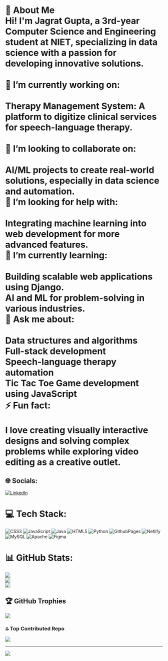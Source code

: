 # 👋 About Me<br>Hi! I'm Jagrat Gupta, a 3rd-year Computer Science and Engineering student at NIET, specializing in data science with a passion for developing innovative solutions.<br><br>🔭 I’m currently working on:<br><br>Therapy Management System: A platform to digitize clinical services for speech-language therapy.<br><br>👯 I’m looking to collaborate on:<br><br>AI/ML projects to create real-world solutions, especially in data science and automation.<br>🤝 I’m looking for help with:<br><br>Integrating machine learning into web development for more advanced features.<br>🌱 I’m currently learning:<br><br>Building scalable web applications using Django.<br>AI and ML for problem-solving in various industries.<br>💬 Ask me about:<br><br>Data structures and algorithms<br>Full-stack development<br>Speech-language therapy automation<br>Tic Tac Toe Game development using JavaScript<br>⚡ Fun fact:<br><br>I love creating visually interactive designs and solving complex problems while exploring video editing as a creative outlet.<br>


## 🌐 Socials:
[![LinkedIn](https://img.shields.io/badge/LinkedIn-%230077B5.svg?logo=linkedin&logoColor=white)](https://linkedin.com/in/www.linkedin.com/in/sahil-gupta25) 

# 💻 Tech Stack:
![CSS3](https://img.shields.io/badge/css3-%231572B6.svg?style=for-the-badge&logo=css3&logoColor=white) ![JavaScript](https://img.shields.io/badge/javascript-%23323330.svg?style=for-the-badge&logo=javascript&logoColor=%23F7DF1E) ![Java](https://img.shields.io/badge/java-%23ED8B00.svg?style=for-the-badge&logo=openjdk&logoColor=white) ![HTML5](https://img.shields.io/badge/html5-%23E34F26.svg?style=for-the-badge&logo=html5&logoColor=white) ![Python](https://img.shields.io/badge/python-3670A0?style=for-the-badge&logo=python&logoColor=ffdd54) ![GithubPages](https://img.shields.io/badge/github%20pages-121013?style=for-the-badge&logo=github&logoColor=white) ![Netlify](https://img.shields.io/badge/netlify-%23000000.svg?style=for-the-badge&logo=netlify&logoColor=#00C7B7) ![MySQL](https://img.shields.io/badge/mysql-4479A1.svg?style=for-the-badge&logo=mysql&logoColor=white) ![Apache](https://img.shields.io/badge/apache-%23D42029.svg?style=for-the-badge&logo=apache&logoColor=white) ![Figma](https://img.shields.io/badge/figma-%23F24E1E.svg?style=for-the-badge&logo=figma&logoColor=white)
# 📊 GitHub Stats:
![](https://github-readme-stats.vercel.app/api?username=sahil25123&theme=dark&hide_border=false&include_all_commits=false&count_private=true)<br/>
![](https://github-readme-streak-stats.herokuapp.com/?user=sahil25123&theme=dark&hide_border=false)<br/>
![](https://github-readme-stats.vercel.app/api/top-langs/?username=sahil25123&theme=dark&hide_border=false&include_all_commits=false&count_private=true&layout=compact)

## 🏆 GitHub Trophies
![](https://github-profile-trophy.vercel.app/?username=sahil25123&theme=great-gatsby&no-frame=false&no-bg=false&margin-w=4)

### 🔝 Top Contributed Repo
![](https://github-contributor-stats.vercel.app/api?username=sahil25123&limit=5&theme=dark&combine_all_yearly_contributions=true)

---
[![](https://visitcount.itsvg.in/api?id=sahil25123&icon=1&color=12)](https://visitcount.itsvg.in)

<!-- Proudly created with GPRM ( https://gprm.itsvg.in ) -->
